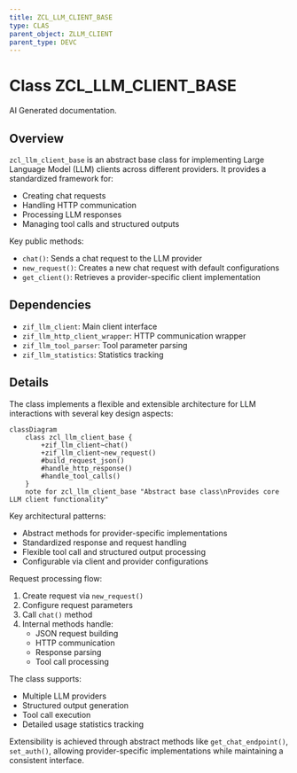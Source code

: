 ```yaml
---
title: ZCL_LLM_CLIENT_BASE
type: CLAS
parent_object: ZLLM_CLIENT
parent_type: DEVC
---
```


# Class ZCL_LLM_CLIENT_BASE

AI Generated documentation.

## Overview

`zcl_llm_client_base` is an abstract base class for implementing Large Language Model (LLM) clients across different providers. It provides a standardized framework for:

- Creating chat requests
- Handling HTTP communication
- Processing LLM responses
- Managing tool calls and structured outputs

Key public methods:

- `chat()`: Sends a chat request to the LLM provider
- `new_request()`: Creates a new chat request with default configurations
- `get_client()`: Retrieves a provider-specific client implementation

## Dependencies

- `zif_llm_client`: Main client interface
- `zif_llm_http_client_wrapper`: HTTP communication wrapper
- `zif_llm_tool_parser`: Tool parameter parsing
- `zif_llm_statistics`: Statistics tracking

## Details

The class implements a flexible and extensible architecture for LLM interactions with several key design aspects:

```mermaid
classDiagram
    class zcl_llm_client_base {
        +zif_llm_client~chat()
        +zif_llm_client~new_request()
        #build_request_json()
        #handle_http_response()
        #handle_tool_calls()
    }
    note for zcl_llm_client_base "Abstract base class\nProvides core LLM client functionality"
```

Key architectural patterns:

- Abstract methods for provider-specific implementations
- Standardized response and request handling
- Flexible tool call and structured output processing
- Configurable via client and provider configurations

Request processing flow:

1. Create request via `new_request()`
2. Configure request parameters
3. Call `chat()` method
4. Internal methods handle:
   - JSON request building
   - HTTP communication
   - Response parsing
   - Tool call processing

The class supports:

- Multiple LLM providers
- Structured output generation
- Tool call execution
- Detailed usage statistics tracking

Extensibility is achieved through abstract methods like `get_chat_endpoint()`, `set_auth()`, allowing provider-specific implementations while maintaining a consistent interface.
